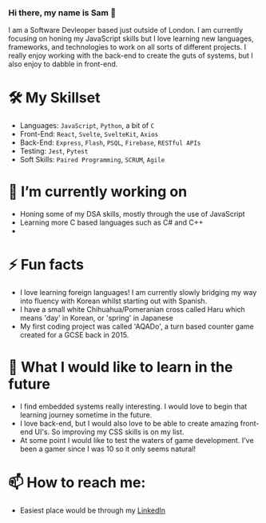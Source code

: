 ### Hi there, my name is Sam 👋

I am a Software Devleoper based just outside of London. I am currently focusing on honing my JavaScript skills
but I love learning new languages, frameworks, and technologies to work on all sorts of different projects. 
I really enjoy working with the back-end to create the guts of systems, but I also enjoy to dabble in front-end.

# 🛠️ My Skillset
  - Languages: `JavaScript`, `Python`, a bit of `C`
  - Front-End: `React`, `Svelte`, `SvelteKit`, `Axios`
  - Back-End: `Express`, `Flash`, `PSQL`, `Firebase`, `RESTful APIs`
  - Testing: `Jest`, `Pytest`
  - Soft Skills: `Paired Programming`, `SCRUM`, `Agile`

# 🔭 I’m currently working on
  - Honing some of my DSA skills, mostly through the use of JavaScript
  - Learning more C based languages such as C# and C++
  - 

# ⚡ Fun facts
  - I love learning foreign languages! I am currently slowly bridging my way into fluency with Korean whilst starting out with Spanish.
  - I have a small white Chihuahua/Pomeranian cross called Haru which means 'day' in Korean, or 'spring' in Japanese
  - My first coding project was called 'AQADo', a turn based counter game created for a GCSE back in 2015.

# 🌱 What I would like to learn in the future
  - I find embedded systems really interesting. I would love to begin that learning journey sometime in the future.
  - I love back-end, but I would also love to be able to create amazing front-end UI's. So improving my CSS skills is on my list.
  - At some point I would like to test the waters of game development. I've been a gamer since I was 10 so it only seems natural!

# 📫 How to reach me:
  - Easiest place would be through my [LinkedIn](https://www.linkedin.com/in/sam-woodall-41790128b/)

<!--
**swoody2527/swoody2527** is a ✨ _special_ ✨ repository because its `README.md` (this file) appears on your GitHub profile.

Here are some ideas to get you started:

- 🔭 I’m currently working on ...
- 🌱 I’m currently learning ...
- 👯 I’m looking to collaborate on ...
- 🤔 I’m looking for help with ...
- 💬 Ask me about ...
- 📫 How to reach me: ...
- 😄 Pronouns: ...
- ⚡ Fun fact: ...
-->
